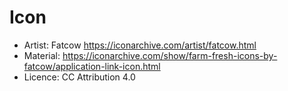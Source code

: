 # Icon
* Artist: Fatcow https://iconarchive.com/artist/fatcow.html
* Material: https://iconarchive.com/show/farm-fresh-icons-by-fatcow/application-link-icon.html
* Licence: CC Attribution 4.0